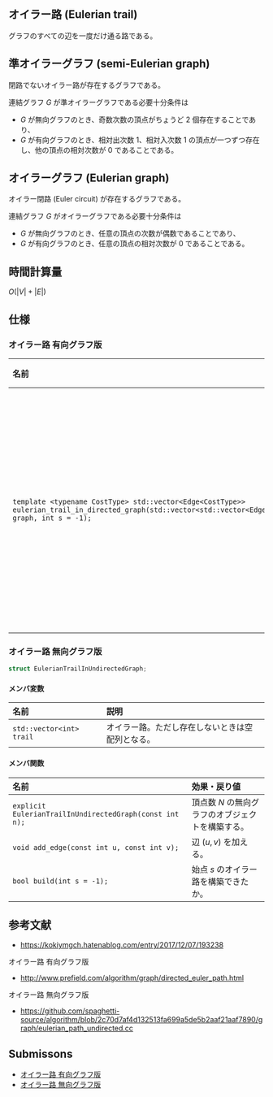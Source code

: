## オイラー路 (Eulerian trail)

グラフのすべての辺を一度だけ通る路である。


## 準オイラーグラフ (semi-Eulerian graph)

閉路でないオイラー路が存在するグラフである。

連結グラフ $G$ が準オイラーグラフである必要十分条件は
- $G$ が無向グラフのとき、奇数次数の頂点がちょうど $2$ 個存在することであり、
- $G$ が有向グラフのとき、相対出次数 $1$、相対入次数 $1$ の頂点が一つずつ存在し、他の頂点の相対次数が $0$ であることである。


## オイラーグラフ (Eulerian graph)

オイラー閉路 (Euler circuit) が存在するグラフである。

連結グラフ $G$ がオイラーグラフである必要十分条件は
- $G$ が無向グラフのとき、任意の頂点の次数が偶数であることであり、
- $G$ が有向グラフのとき、任意の頂点の相対次数が $0$ であることである。


## 時間計算量

$O(\lvert V \rvert + \lvert E \rvert)$


## 仕様

### オイラー路 有向グラフ版

|名前|戻り値|
|:--|:--|
|`template <typename CostType> std::vector<Edge<CostType>> eulerian_trail_in_directed_graph(std::vector<std::vector<Edge<CostType>>> graph, int s = -1);`|有向グラフ $\mathrm{graph}$ における始点 $s$ のオイラー路。ただし存在しないときは空配列を返す。|


### オイラー路 無向グラフ版

```cpp
struct EulerianTrailInUndirectedGraph;
```

#### メンバ変数

|名前|説明|
|:--|:--|
|`std::vector<int> trail`|オイラー路。ただし存在しないときは空配列となる。|

#### メンバ関数

|名前|効果・戻り値|
|:--|:--|
|`explicit EulerianTrailInUndirectedGraph(const int n);`|頂点数 $N$ の無向グラフのオブジェクトを構築する。|
|`void add_edge(const int u, const int v);`|辺 $(u, v)$ を加える。|
|`bool build(int s = -1);`|始点 $s$ のオイラー路を構築できたか。|


## 参考文献

- https://kokiymgch.hatenablog.com/entry/2017/12/07/193238

オイラー路 有向グラフ版
- http://www.prefield.com/algorithm/graph/directed_euler_path.html

オイラー路 無向グラフ版
- https://github.com/spaghetti-source/algorithm/blob/2c70d7af4d132513fa699a5de5b2aaf21aaf7890/graph/eulerian_path_undirected.cc


## Submissons

- [オイラー路 有向グラフ版](https://onlinejudge.u-aizu.ac.jp/solutions/problem/0225/review/4082901/emthrm/C++14)
- [オイラー路 無向グラフ版](https://yukicoder.me/submissions/701541)
